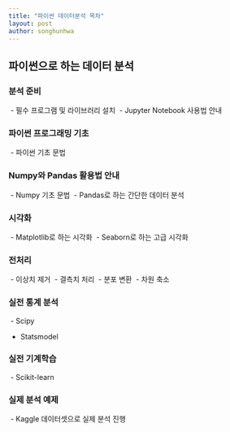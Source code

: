 ```yaml
---
title: "파이썬 데이터분석 목차"
layout: post
author: songhunhwa
---
```


## 파이썬으로 하는 데이터 분석

### 분석 준비
  - 필수 프로그램 및 라이브러리 설치
  - Jupyter Notebook 사용법 안내

### 파이썬 프로그래밍 기초
  - 파이썬 기초 문법
  
### Numpy와 Pandas 활용법 안내
  - Numpy 기초 문법
  - Pandas로 하는 간단한 데이터 분석

### 시각화
  - Matplotlib로 하는 시각화 
  - Seaborn로 하는 고급 시각화

### 전처리
  - 이상치 제거
  - 결측치 처리
  - 분포 변환
  - 차원 축소

### 실전 통계 분석
  - Scipy
  - Statsmodel

### 실전 기계학습
  - Scikit-learn
  
### 실제 분석 예제
  - Kaggle 데이터셋으로 실제 분석 진행
